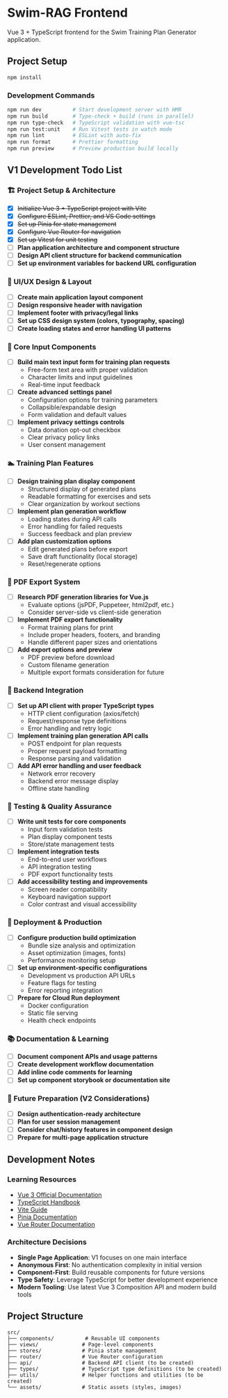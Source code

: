 # Swim-RAG Frontend

Vue 3 + TypeScript frontend for the Swim Training Plan Generator application.

## Project Setup

```sh
npm install
```

### Development Commands

```sh
npm run dev          # Start development server with HMR
npm run build        # Type-check + build (runs in parallel)
npm run type-check   # TypeScript validation with vue-tsc
npm run test:unit    # Run Vitest tests in watch mode
npm run lint         # ESLint with auto-fix
npm run format       # Prettier formatting
npm run preview      # Preview production build locally
```

## V1 Development Todo List

### 🏗️ Project Setup & Architecture

- [x] ~~Initialize Vue 3 + TypeScript project with Vite~~
- [x] ~~Configure ESLint, Prettier, and VS Code settings~~
- [x] ~~Set up Pinia for state management~~
- [x] ~~Configure Vue Router for navigation~~
- [x] ~~Set up Vitest for unit testing~~
- [ ] **Plan application architecture and component structure**
- [ ] **Design API client structure for backend communication**
- [ ] **Set up environment variables for backend URL configuration**

### 🎨 UI/UX Design & Layout

- [ ] **Create main application layout component**
- [ ] **Design responsive header with navigation**
- [ ] **Implement footer with privacy/legal links**
- [ ] **Set up CSS design system (colors, typography, spacing)**
- [ ] **Create loading states and error handling UI patterns**

### 📝 Core Input Components

- [ ] **Build main text input form for training plan requests**
  - Free-form text area with proper validation
  - Character limits and input guidelines
  - Real-time input feedback
- [ ] **Create advanced settings panel**
  - Configuration options for training parameters
  - Collapsible/expandable design
  - Form validation and default values
- [ ] **Implement privacy settings controls**
  - Data donation opt-out checkbox
  - Clear privacy policy links
  - User consent management

### 🏊 Training Plan Features

- [ ] **Design training plan display component**
  - Structured display of generated plans
  - Readable formatting for exercises and sets
  - Clear organization by workout sections
- [ ] **Implement plan generation workflow**
  - Loading states during API calls
  - Error handling for failed requests
  - Success feedback and plan preview
- [ ] **Add plan customization options**
  - Edit generated plans before export
  - Save draft functionality (local storage)
  - Reset/regenerate options

### 📄 PDF Export System

- [ ] **Research PDF generation libraries for Vue.js**
  - Evaluate options (jsPDF, Puppeteer, html2pdf, etc.)
  - Consider server-side vs client-side generation
- [ ] **Implement PDF export functionality**
  - Format training plans for print
  - Include proper headers, footers, and branding
  - Handle different paper sizes and orientations
- [ ] **Add export options and preview**
  - PDF preview before download
  - Custom filename generation
  - Multiple export formats consideration for future

### 🔌 Backend Integration

- [ ] **Set up API client with proper TypeScript types**
  - HTTP client configuration (axios/fetch)
  - Request/response type definitions
  - Error handling and retry logic
- [ ] **Implement training plan generation API calls**
  - POST endpoint for plan requests
  - Proper request payload formatting
  - Response parsing and validation
- [ ] **Add API error handling and user feedback**
  - Network error recovery
  - Backend error message display
  - Offline state handling

### 🧪 Testing & Quality Assurance

- [ ] **Write unit tests for core components**
  - Input form validation tests
  - Plan display component tests
  - Store/state management tests
- [ ] **Implement integration tests**
  - End-to-end user workflows
  - API integration testing
  - PDF export functionality tests
- [ ] **Add accessibility testing and improvements**
  - Screen reader compatibility
  - Keyboard navigation support
  - Color contrast and visual accessibility

### 🚀 Deployment & Production

- [ ] **Configure production build optimization**
  - Bundle size analysis and optimization
  - Asset optimization (images, fonts)
  - Performance monitoring setup
- [ ] **Set up environment-specific configurations**
  - Development vs production API URLs
  - Feature flags for testing
  - Error reporting integration
- [ ] **Prepare for Cloud Run deployment**
  - Docker configuration
  - Static file serving
  - Health check endpoints

### 📚 Documentation & Learning

- [ ] **Document component APIs and usage patterns**
- [ ] **Create development workflow documentation**
- [ ] **Add inline code comments for learning**
- [ ] **Set up component storybook or documentation site**

### 🔮 Future Preparation (V2 Considerations)

- [ ] **Design authentication-ready architecture**
- [ ] **Plan for user session management**
- [ ] **Consider chat/history features in component design**
- [ ] **Prepare for multi-page application structure**

## Development Notes

### Learning Resources

- [Vue 3 Official Documentation](https://vuejs.org/)
- [TypeScript Handbook](https://www.typescriptlang.org/docs/)
- [Vite Guide](https://vite.dev/guide/)
- [Pinia Documentation](https://pinia.vuejs.org/)
- [Vue Router Documentation](https://router.vuejs.org/)

### Architecture Decisions

- **Single Page Application**: V1 focuses on one main interface
- **Anonymous First**: No authentication complexity in initial version
- **Component-First**: Build reusable components for future versions
- **Type Safety**: Leverage TypeScript for better development experience
- **Modern Tooling**: Use latest Vue 3 Composition API and modern build tools

## Project Structure

```text
src/
├── components/          # Reusable UI components
├── views/              # Page-level components
├── stores/             # Pinia state management
├── router/             # Vue Router configuration
├── api/                # Backend API client (to be created)
├── types/              # TypeScript type definitions (to be created)
├── utils/              # Helper functions and utilities (to be created)
└── assets/             # Static assets (styles, images)
```

